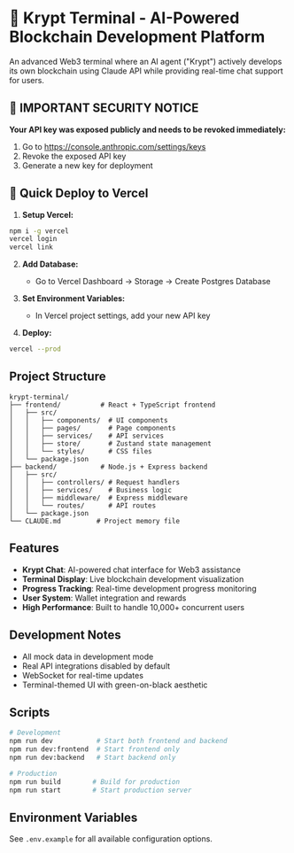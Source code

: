 # 🚀 Krypt Terminal - AI-Powered Blockchain Development Platform

An advanced Web3 terminal where an AI agent ("Krypt") actively develops its own blockchain using Claude API while providing real-time chat support for users.

## 🚨 IMPORTANT SECURITY NOTICE

**Your API key was exposed publicly and needs to be revoked immediately:**
1. Go to https://console.anthropic.com/settings/keys
2. Revoke the exposed API key
3. Generate a new key for deployment

## 🚀 Quick Deploy to Vercel

1. **Setup Vercel:**
```bash
npm i -g vercel
vercel login
vercel link
```

2. **Add Database:**
   - Go to Vercel Dashboard → Storage → Create Postgres Database

3. **Set Environment Variables:**
   - In Vercel project settings, add your new API key
   
4. **Deploy:**
```bash
vercel --prod
```

## Project Structure

```
krypt-terminal/
├── frontend/          # React + TypeScript frontend
│   ├── src/
│   │   ├── components/  # UI components
│   │   ├── pages/       # Page components
│   │   ├── services/    # API services
│   │   ├── store/       # Zustand state management
│   │   └── styles/      # CSS files
│   └── package.json
├── backend/           # Node.js + Express backend
│   ├── src/
│   │   ├── controllers/ # Request handlers
│   │   ├── services/    # Business logic
│   │   ├── middleware/  # Express middleware
│   │   └── routes/      # API routes
│   └── package.json
└── CLAUDE.md         # Project memory file

```

## Features

- **Krypt Chat**: AI-powered chat interface for Web3 assistance
- **Terminal Display**: Live blockchain development visualization
- **Progress Tracking**: Real-time development progress monitoring
- **User System**: Wallet integration and rewards
- **High Performance**: Built to handle 10,000+ concurrent users

## Development Notes

- All mock data in development mode
- Real API integrations disabled by default
- WebSocket for real-time updates
- Terminal-themed UI with green-on-black aesthetic

## Scripts

```bash
# Development
npm run dev           # Start both frontend and backend
npm run dev:frontend  # Start frontend only
npm run dev:backend   # Start backend only

# Production
npm run build        # Build for production
npm run start        # Start production server
```

## Environment Variables

See `.env.example` for all available configuration options.